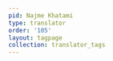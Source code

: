 ```yaml
---
pid: Najme Khatami
type: translator
order: '105'
layout: tagpage
collection: translator_tags
---
```

